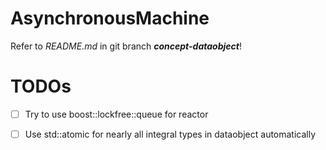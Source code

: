 # AsynchronousMachine

Refer to *README.md* in git branch ***concept-dataobject***!

# TODOs

* [ ] Try to use boost::lockfree::queue for reactor
* [ ] Use std::atomic for nearly all integral types in dataobject automatically



